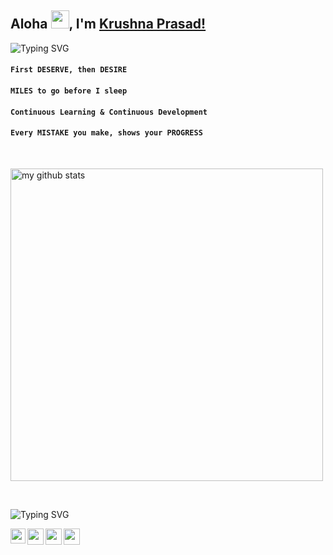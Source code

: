 

## Aloha <img src="https://github.com/TheDudeThatCode/TheDudeThatCode/blob/master/Assets/Hi.gif" width="29px">, I'm [Krushna Prasad!](https://heykrushna.xyz/) 


![Typing SVG](https://readme-typing-svg.herokuapp.com/?font=Bold&color=EDBB99&vCenter=true&lines=I+believe+in+...)

#### `First DESERVE, then DESIRE`
#### `MILES to go before I sleep`
#### `Continuous Learning & Continuous Development`
#### `Every MISTAKE you make, shows your PROGRESS`

<br/>
<a href="#">
    <p>
    <img src="https://github-readme-stats.vercel.app/api?username=Krushna-Prasad-Sahoo&show_icons=true&theme=tokyonight&count_private=true&show_icons=true&include_all_commits=true" alt="my github stats" width="500"/><br/>
    <!--<img src="https://github-readme-stats.vercel.app/api/top-langs/?username=Krushna-Prasad-Sahoo&layout=compact&theme=tokyonight" alt="languages" height="196">-->
    </p>
</a>
<br />

![Typing SVG](https://readme-typing-svg.herokuapp.com/?font=Bold&color=00ff95&vCenter=true&lines=Wanna+share+your+idea+with+me%3F)

<a href="https://www.linkedin.com/in/krushna-prasad/">
  <img align="left" width="24px" src="https://cdn.jsdelivr.net/npm/simple-icons@v3/icons/linkedin.svg"  />
</a>
<a href="mailto:advancekp77@gmail.com@gmail.com">
  <img align="left" width="26px" src="https://cdn.jsdelivr.net/npm/simple-icons@v3/icons/gmail.svg" />
</a>
<a href="https://www.youtube.com/channel/UCZCINysslGbXPQHXTIHea9w">
  <img align="left" width="26px" src="https://cdn.jsdelivr.net/npm/simple-icons@v3/icons/youtube.svg" />
</a>
<a href="https://medium.com/@kp-the-great">
  <img align="left" width="26px" src="https://cdn.jsdelivr.net/npm/simple-icons@v3/icons/medium.svg" />
</a>

<br />

<!--

<p><img align="center" src="https://github-readme-stats.vercel.app/api?username=Krushna-Prasad-Sahoo&count_private=true&show_icons=true&include_all_commits=true" alt="ishikagarg-ig" /></p>

#### `What drives me ..`
![Typing SVG](https://readme-typing-svg.herokuapp.com/?font=Bold&color=00ff00&vCenter=true&lines=Are+you+satisfied+with+what+you+are%3F)

<p><img align="left" src="https://github-readme-stats.vercel.app/api/top-langs?username=Krushna-Prasad-Sahoo&show_icons=true&locale=en&layout=compact" alt="ishikagarg-ig" /></p>

<p align="left"> <img src="https://komarev.com/ghpvc/?username=Krushna-Prasad-Sahoo&label=Profile%20views&color=0e75b6&style=flat" alt="ishikagarg-ig" /> </p>
<br><hr>

<p align="left"> <a href="https://github.com/ryo-ma/github-profile-trophy"><img src="https://github-profile-trophy.vercel.app/?username=Krushna-Prasad-Sahoo&no-frame=true&row=1&column=7" alt="ishikagarg-ig" /></a> </p>

-->
<!--
**Krushna-Prasad-Sahoo/Krushna-Prasad-Sahoo** is a ✨ _special_ ✨ repository because its `README.md` (this file) appears on your GitHub profile.

Here are some ideas to get you started:

- 🔭 I’m currently working on ...
- 🌱 I’m currently learning ...
- 👯 I’m looking to collaborate on ...
- 🤔 I’m looking for help with ...
- 💬 Ask me about ...
- 📫 How to reach me: ...
- 😄 Pronouns: ...
- ⚡ Fun fact: ...
-->

